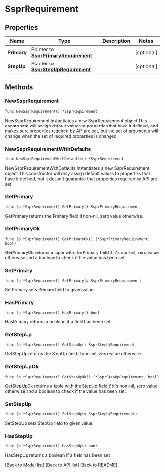 # SsprRequirement

## Properties

Name | Type | Description | Notes
------------ | ------------- | ------------- | -------------
**Primary** | Pointer to [**SsprPrimaryRequirement**](SsprPrimaryRequirement.md) |  | [optional] 
**StepUp** | Pointer to [**SsprStepUpRequirement**](SsprStepUpRequirement.md) |  | [optional] 

## Methods

### NewSsprRequirement

`func NewSsprRequirement() *SsprRequirement`

NewSsprRequirement instantiates a new SsprRequirement object
This constructor will assign default values to properties that have it defined,
and makes sure properties required by API are set, but the set of arguments
will change when the set of required properties is changed

### NewSsprRequirementWithDefaults

`func NewSsprRequirementWithDefaults() *SsprRequirement`

NewSsprRequirementWithDefaults instantiates a new SsprRequirement object
This constructor will only assign default values to properties that have it defined,
but it doesn't guarantee that properties required by API are set

### GetPrimary

`func (o *SsprRequirement) GetPrimary() SsprPrimaryRequirement`

GetPrimary returns the Primary field if non-nil, zero value otherwise.

### GetPrimaryOk

`func (o *SsprRequirement) GetPrimaryOk() (*SsprPrimaryRequirement, bool)`

GetPrimaryOk returns a tuple with the Primary field if it's non-nil, zero value otherwise
and a boolean to check if the value has been set.

### SetPrimary

`func (o *SsprRequirement) SetPrimary(v SsprPrimaryRequirement)`

SetPrimary sets Primary field to given value.

### HasPrimary

`func (o *SsprRequirement) HasPrimary() bool`

HasPrimary returns a boolean if a field has been set.

### GetStepUp

`func (o *SsprRequirement) GetStepUp() SsprStepUpRequirement`

GetStepUp returns the StepUp field if non-nil, zero value otherwise.

### GetStepUpOk

`func (o *SsprRequirement) GetStepUpOk() (*SsprStepUpRequirement, bool)`

GetStepUpOk returns a tuple with the StepUp field if it's non-nil, zero value otherwise
and a boolean to check if the value has been set.

### SetStepUp

`func (o *SsprRequirement) SetStepUp(v SsprStepUpRequirement)`

SetStepUp sets StepUp field to given value.

### HasStepUp

`func (o *SsprRequirement) HasStepUp() bool`

HasStepUp returns a boolean if a field has been set.


[[Back to Model list]](../README.md#documentation-for-models) [[Back to API list]](../README.md#documentation-for-api-endpoints) [[Back to README]](../README.md)


